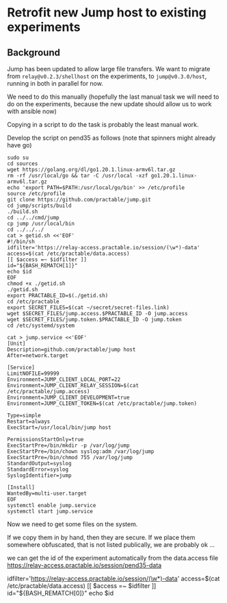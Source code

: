 # Retrofit new Jump host to existing experiments

## Background

Jump has been updated to allow large file transfers. We want to migrate from `relay@v0.2.3/shellhost` on the experiments, to `jump@v0.3.0/host`, running in both in parallel for now.

We need to do this manually (hopefully the last manual task we will need to do on the experiments, because the new update should allow us to work with ansible now)

Copying in a script to do the task is probably the least manual work.

Develop the script on pend35 as follows (note that spinners might already have go)

```
sudo su
cd sources
wget https://golang.org/dl/go1.20.1.linux-armv6l.tar.gz
rm -rf /usr/local/go && tar -C /usr/local -xzf go1.20.1.linux-armv6l.tar.gz
echo 'export PATH=$PATH:/usr/local/go/bin' >> /etc/profile
source /etc/profile
git clone https://github.com/practable/jump.git
cd jump/scripts/build
./build.sh
cd ../../cmd/jump
cp jump /usr/local/bin
cd ../../../
cat > getid.sh <<'EOF'
#!/bin/sh  
idfilter='https://relay-access.practable.io/session/(\w*)-data' 
access=$(cat /etc/practable/data.access) 
[[ $access =~ $idfilter ]] 
id="${BASH_REMATCH[1]}" 
echo $id 
EOF
chmod +x ./getid.sh
./getid.sh
export PRACTABLE_ID=$(./getid.sh)
cd /etc/practable
export SECRET_FILES=$(cat ~/secret/secret-files.link)
wget $SECRET_FILES/jump.access.$PRACTABLE_ID -O jump.access
wget $SECRET_FILES/jump.token.$PRACTABLE_ID -O jump.token
cd /etc/systemd/system

cat > jump.service <<'EOF'
[Unit]
Description=github.com/practable/jump host
After=network.target

[Service]
LimitNOFILE=99999
Environment=JUMP_CLIENT_LOCAL_PORT=22
Environment=JUMP_CLIENT_RELAY_SESSION=$(cat /etc/practable/jump.access)
Environment=JUMP_CLIENT_DEVELOPMENT=true
Environment=JUMP_CLIENT_TOKEN=$(cat /etc/practable/jump.token)

Type=simple
Restart=always
ExecStart=/usr/local/bin/jump host

PermissionsStartOnly=true
ExecStartPre=/bin/mkdir -p /var/log/jump
ExecStartPre=/bin/chown syslog:adm /var/log/jump
ExecStartPre=/bin/chmod 755 /var/log/jump
StandardOutput=syslog
StandardError=syslog
SyslogIdentifier=jump

[Install]
WantedBy=multi-user.target
EOF
systemctl enable jump.service
systemctl start jump.service
```

Now we need to get some files on the system.

If we copy them in by hand, then they are secure.
If we place them somewhere obfuscated, that is not listed publically, we are probably ok ...

we can get the id of the experiment automatically from the data.access file
https://relay-access.practable.io/session/pend35-data



idfilter='https://relay-access.practable.io/session/(\w*)-data'
access=$(cat /etc/practable/data.access)
[[ $access =~ $idfilter ]]
id="${BASH_REMATCH[0]}"
echo $id
